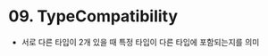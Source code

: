 # 09. TypeCompatibility

<show-structure for="procedure" />

<procedure title="Overview">
<ul>
    <li>서로 다른 타입이 2개 있을 때 특정 타입이 다른 타입에 포함되는지를 의미</li>
</ul>
</procedure>

<procedure title="타입 호환">
<code-block src="/Language/typescript/Core/11_type_compatibilty/01_compatiblilty.ts" lang="typescript" include-lines="4-18"/>
</procedure>

<procedure title="객체 호환">
<code-block src="/Language/typescript/Core/11_type_compatibilty/01_compatiblilty.ts" lang="typescript" include-lines="22-69"/>
</procedure>


<procedure title="enum 호환">
<code-block src="/Language/typescript/Core/11_type_compatibilty/01_compatiblilty.ts" lang="typescript" include-lines="72-77"/>
</procedure>